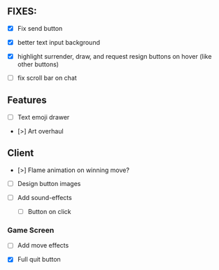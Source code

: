 ## FIXES:
- [x] Fix send button
- [x] better text input background
- [x] highlight surrender, draw, and request resign buttons on hover (like other buttons)
- [ ] fix scroll bar on chat


## Features
- [ ] Text emoji drawer
- [>] Art overhaul

## Client
- [>] Flame animation on winning move?
- [ ] Design button images

- [ ] Add sound-effects 
    - [ ] Button on click


### Game Screen
- [ ] Add move effects


- [x] Full quit button

